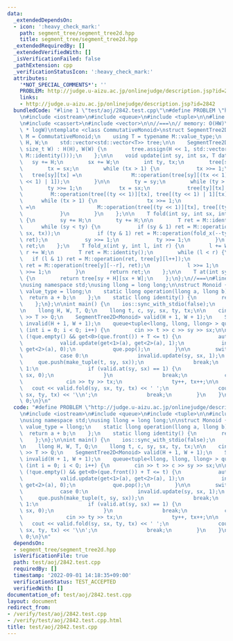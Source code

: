 ```yaml
---
data:
  _extendedDependsOn:
  - icon: ':heavy_check_mark:'
    path: segment_tree/segment_tree2d.hpp
    title: segment_tree/segment_tree2d.hpp
  _extendedRequiredBy: []
  _extendedVerifiedWith: []
  _isVerificationFailed: false
  _pathExtension: cpp
  _verificationStatusIcon: ':heavy_check_mark:'
  attributes:
    '*NOT_SPECIAL_COMMENTS*': ''
    PROBLEM: http://judge.u-aizu.ac.jp/onlinejudge/description.jsp?id=2842
    links:
    - http://judge.u-aizu.ac.jp/onlinejudge/description.jsp?id=2842
  bundledCode: "#line 1 \"test/aoj/2842.test.cpp\"\n#define PROBLEM \"http://judge.u-aizu.ac.jp/onlinejudge/description.jsp?id=2842\"\
    \n#include <iostream>\n#include <queue>\n#include <tuple>\n\n#line 1 \"segment_tree/segment_tree2d.hpp\"\
    \n#include <cassert>\n#include <vector>\n\n//===\n// memory: O(HW)\n// time: O(logH\
    \ * logW)\ntemplate <class CommutativeMonoid>\nstruct SegmentTree2D {\n    using\
    \ M = CommutativeMonoid;\n    using T = typename M::value_type;\n    const std::size_t\
    \ H, W;\n    std::vector<std::vector<T>> tree;\n\n    SegmentTree2D(size_t H,\
    \ size_t W) : H(H), W(W) {\n        tree.assign(H << 1, std::vector<T>(W << 1,\
    \ M::identity()));\n    };\n\n    void update(int sy, int sx, T dat) {\n     \
    \   sy += H;\n        sx += W;\n        int ty, tx;\n        tree[sy][sx] = dat;\n\
    \        tx = sx;\n        while (tx > 1) {\n            tx >>= 1;\n         \
    \   tree[sy][tx] =\n                M::operation(tree[sy][(tx << 1)], tree[sy][(tx\
    \ << 1) | 1]);\n        }\n\n        ty = sy;\n        while (ty > 1) {\n    \
    \        ty >>= 1;\n            tx = sx;\n            tree[ty][tx] =\n       \
    \         M::operation(tree[(ty << 1)][tx], tree[(ty << 1) | 1][tx]);\n      \
    \      while (tx > 1) {\n                tx >>= 1;\n                tree[ty][tx]\
    \ =\n                    M::operation(tree[(ty << 1)][tx], tree[(ty << 1) | 1][tx]);\n\
    \            }\n        }\n    };\n\n    T fold(int sy, int sx, int ty, int tx)\
    \ {\n        sy += H;\n        ty += H;\n\n        T ret = M::identity();\n  \
    \      while (sy < ty) {\n            if (sy & 1) ret = M::operation(ret, fold_x(sy++,\
    \ sx, tx));\n            if (ty & 1) ret = M::operation(fold_x(--ty, sx, tx),\
    \ ret);\n            sy >>= 1;\n            ty >>= 1;\n        }\n        return\
    \ ret;\n    };\n    T fold_x(int y, int l, int r) {\n        l += W;\n       \
    \ r += W;\n        T ret = M::identity();\n        while (l < r) {\n         \
    \   if (l & 1) ret = M::operation(ret, tree[y][l++]);\n            if (r & 1)\
    \ ret = M::operation(tree[y][--r], ret);\n            l >>= 1;\n            r\
    \ >>= 1;\n        }\n        return ret;\n    };\n\n    T at(int sy, int sx) const\
    \ {\n        return tree[sy + H][sx + W];\n    };\n};\n//===\n#line 7 \"test/aoj/2842.test.cpp\"\
    \nusing namespace std;\nusing llong = long long;\n\nstruct Monoid {\n    using\
    \ value_type = llong;\n    static llong operation(llong a, llong b) {\n      \
    \  return a + b;\n    };\n    static llong identity() {\n        return 0ll;\n\
    \    };\n};\n\nint main() {\n    ios::sync_with_stdio(false);\n    cin.tie(nullptr);\n\
    \n    llong H, W, T, Q;\n    llong t, c, sy, sx, ty, tx;\n\n    cin >> H >> W\
    \ >> T >> Q;\n    SegmentTree2D<Monoid> valid(H + 1, W + 1);\n    SegmentTree2D<Monoid>\
    \ invalid(H + 1, W + 1);\n    queue<tuple<llong, llong, llong> > que;\n\n    for\
    \ (int i = 0; i < Q; i++) {\n        cin >> t >> c >> sy >> sx;\n\n        while\
    \ (!que.empty() && get<0>(que.front()) + T <= t) {\n            auto a = que.front();\n\
    \            valid.update(get<1>(a), get<2>(a), 1);\n            invalid.update(get<1>(a),\
    \ get<2>(a), 0);\n            que.pop();\n        }\n\n        switch (c) {\n\
    \            case 0:\n                invalid.update(sy, sx, 1);\n           \
    \     que.push(make_tuple(t, sy, sx));\n                break;\n            case\
    \ 1:\n                if (valid.at(sy, sx) == 1) {\n                    valid.update(sy,\
    \ sx, 0);\n                }\n                break;\n            case 2:\n  \
    \              cin >> ty >> tx;\n                ty++, tx++;\n\n             \
    \   cout << valid.fold(sy, sx, ty, tx) << ' ';\n                cout << invalid.fold(sy,\
    \ sx, ty, tx) << '\\n';\n                break;\n        }\n    }\n\n    return\
    \ 0;\n}\n"
  code: "#define PROBLEM \"http://judge.u-aizu.ac.jp/onlinejudge/description.jsp?id=2842\"\
    \n#include <iostream>\n#include <queue>\n#include <tuple>\n\n#include \"../../segment_tree/segment_tree2d.hpp\"\
    \nusing namespace std;\nusing llong = long long;\n\nstruct Monoid {\n    using\
    \ value_type = llong;\n    static llong operation(llong a, llong b) {\n      \
    \  return a + b;\n    };\n    static llong identity() {\n        return 0ll;\n\
    \    };\n};\n\nint main() {\n    ios::sync_with_stdio(false);\n    cin.tie(nullptr);\n\
    \n    llong H, W, T, Q;\n    llong t, c, sy, sx, ty, tx;\n\n    cin >> H >> W\
    \ >> T >> Q;\n    SegmentTree2D<Monoid> valid(H + 1, W + 1);\n    SegmentTree2D<Monoid>\
    \ invalid(H + 1, W + 1);\n    queue<tuple<llong, llong, llong> > que;\n\n    for\
    \ (int i = 0; i < Q; i++) {\n        cin >> t >> c >> sy >> sx;\n\n        while\
    \ (!que.empty() && get<0>(que.front()) + T <= t) {\n            auto a = que.front();\n\
    \            valid.update(get<1>(a), get<2>(a), 1);\n            invalid.update(get<1>(a),\
    \ get<2>(a), 0);\n            que.pop();\n        }\n\n        switch (c) {\n\
    \            case 0:\n                invalid.update(sy, sx, 1);\n           \
    \     que.push(make_tuple(t, sy, sx));\n                break;\n            case\
    \ 1:\n                if (valid.at(sy, sx) == 1) {\n                    valid.update(sy,\
    \ sx, 0);\n                }\n                break;\n            case 2:\n  \
    \              cin >> ty >> tx;\n                ty++, tx++;\n\n             \
    \   cout << valid.fold(sy, sx, ty, tx) << ' ';\n                cout << invalid.fold(sy,\
    \ sx, ty, tx) << '\\n';\n                break;\n        }\n    }\n\n    return\
    \ 0;\n}\n"
  dependsOn:
  - segment_tree/segment_tree2d.hpp
  isVerificationFile: true
  path: test/aoj/2842.test.cpp
  requiredBy: []
  timestamp: '2022-09-01 14:18:35+09:00'
  verificationStatus: TEST_ACCEPTED
  verifiedWith: []
documentation_of: test/aoj/2842.test.cpp
layout: document
redirect_from:
- /verify/test/aoj/2842.test.cpp
- /verify/test/aoj/2842.test.cpp.html
title: test/aoj/2842.test.cpp
---
```

